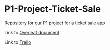 # P1-Project-Ticket-Sale
Repository for our P1 project for a ticket sale app 

Link to [Overleaf document](https://www.overleaf.com/3442751588ndpzddyccwfb)

Link to [Trello](https://trello.com/invite/b/iACdeERt/ATTI6a276ac44fbe2475bd6fc60a2ebf8217B1B443E4/project-management)
